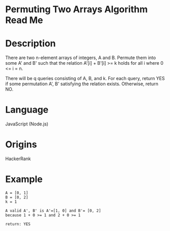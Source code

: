 # Permuting Two Arrays Algorithm Read Me

# Description

There are two n-element arrays of integers, A and B. Permute them into some A' and B' such that the relation A'[i] + B'[i] >= k holds for all i where 0 <= i = n.

There will be q queries consisting of A, B, and k. For each query, return YES if some permutation A', B' satisfying the relation exists. Otherwise, return NO.

# Language

JavaScript (Node.js)

# Origins

HackerRank

# Example

```
A = [0, 1]
B = [0, 2]
k = 1

A valid A', B' is A'=[1, 0] and B'= [0, 2]
because 1 + 0 >= 1 and 2 + 0 >= 1

return: YES
```